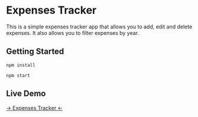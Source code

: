 # Expenses Tracker

This is a simple expenses tracker app that allows you to add, edit and delete expenses. It also allows you to filter expenses by year.

## Getting Started

```
npm install

npm start
```

## Live Demo

<a href="https://module1-expenses-tracker-fega5z3lb-abdelrahmanhassan1.vercel.app/" target="_blank"> -> Expenses Tracker <- </a>
